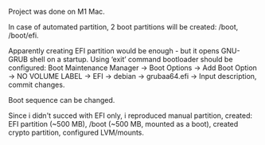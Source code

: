 Project was done on M1 Mac.

In case of automated partition, 2 boot partitions will be created: /boot, /boot/efi.

Apparently creating EFI partition would be enough - but it opens GNU-GRUB shell on a startup. 
Using ‘exit’ command bootloader should be configured:
Boot Maintenance Manager 
→ Boot Options 
→ Add Boot Option 
→ NO VOLUME LABEL 
→ EFI 
→ debian 
→ grubaa64.efi 
→ Input description, commit changes.

Boot sequence can be changed.

Since i didn't succed with EFI only, i reproduced manual partition, created:
EFI partition (~500 MB), /boot (~500 MB, mounted as a boot),
created crypto partition,
configured LVM/mounts.
